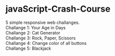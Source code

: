 # javaScript-Crash-Course
5 simple responsive web challanges.<br>
Challange 1: Your Age in Days<br>
Challange 2: Cat Generator<br>
Challange 3: Rock, Paper, Scissors<br>
Challange 4: Change color of all buttons<br>
Challange 5: Blackjack

